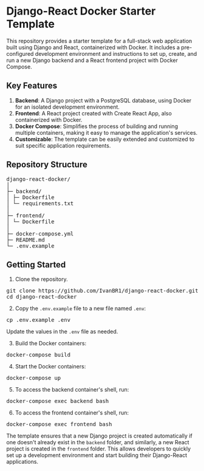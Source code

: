 # Django-React Docker Starter Template

This repository provides a starter template for a full-stack web application built using Django and React, containerized with Docker. It includes a pre-configured development environment and instructions to set up, create, and run a new Django backend and a React frontend project with Docker Compose.

## Key Features

1. **Backend**: A Django project with a PostgreSQL database, using Docker for an isolated development environment.
2. **Frontend**: A React project created with Create React App, also containerized with Docker.
3. **Docker Compose**: Simplifies the process of building and running multiple containers, making it easy to manage the application's services.
4. **Customizable**: The template can be easily extended and customized to suit specific application requirements.

## Repository Structure
<pre>
django-react-docker/
│
├─ backend/
│ ├─ Dockerfile
│ └─ requirements.txt
│
├─ frontend/
│ └─ Dockerfile
│
├─ docker-compose.yml
├─ README.md
└─ .env.example
</pre>

## Getting Started

1. Clone the repository.

<pre>
git clone https://github.com/IvanBR1/django-react-docker.git
cd django-react-docker
</pre>

2. Copy the `.env.example` file to a new file named `.env`:

<pre>cp .env.example .env</pre>

Update the values in the `.env` file as needed.

3. Build the Docker containers:

<pre>docker-compose build</pre>

4. Start the Docker containers:

<pre>docker-compose up</pre>

5. To access the backend container's shell, run:

<pre>docker-compose exec backend bash</pre>

6. To access the frontend container's shell, run:

<pre>docker-compose exec frontend bash</pre>


The template ensures that a new Django project is created automatically if one doesn't already exist in the `backend` folder, and similarly, a new React project is created in the `frontend` folder. This allows developers to quickly set up a development environment and start building their Django-React applications.